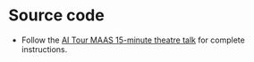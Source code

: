 # Source code

- Follow the [AI Tour MAAS 15-minute theatre talk](LAB_MANUAL) for complete instructions.
